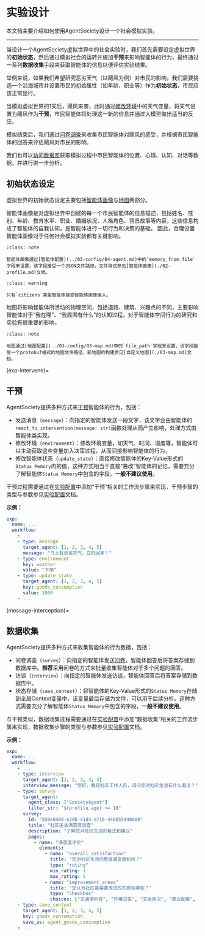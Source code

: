 # 实验设计

本文档主要介绍如何使用AgentSociety设计一个社会模拟实验。

---

当设计一个AgentSociety虚拟世界中的社会实验时，我们首先需要设定虚拟世界的**初始状态**，然后通过模拟社会的运转并施加**干预**来影响智能体的行为，最终通过一系列**数据收集**手段来获取智能体的信息以便评估实验结果。

举例来说，如果我们希望研究恶劣天气（以飓风为例）对市民的影响，我们需要挑选一个沿海城市并设置市民的初始属性（如年龄、职业等）作为**初始状态**，市民应该正常出行。

当模拟虚拟世界的1天后，飓风来袭，此时通过[修改环境](../03-config/05-exp.md#environment)中的天气变量，将天气设置为飓风作为**干预**，市民智能体将处理这一新的信息并通过大模型做出适当的反应。

模拟结束后，我们通过[问卷调查](../03-config/05-exp.md#survey)来收集市民智能体对飓风的感受，并根据市民智能体的回答来评估飓风对市民的影响。

我们也可以[访问数据库](./05-data-analysis.md)获取模拟过程中市民智能体的位置、心情、认知、对话等数据，并进行进一步分析。

## 初始状态设定

虚拟世界的初始状态设定主要包括[智能体画像](./02-profile.md)与[地图](./03-map.md)两部分。

智能体画像是对虚拟世界中创建的每一个市民智能体的信息描述，包括姓名、性别、年龄、教育水平、职业、婚姻状况、人格角色、背景故事等内容，这些信息构成了智能体的自我认知，是智能体进行一切行为和决策的基础。
因此，合理设置智能体画像对于任何社会模拟实验都有关键影响。

```{admonition} 提示
:class: note

智能体画像通过[智能体配置](../03-config/04-agent.md)中的`memory_from_file`字段来设置，该字段接受一个JSON文件路径，文件格式参见[智能体画像](./02-profile.md)文档。
```

```{admonition} 注意
:class: warning

只有`citizens`类型智能体接受智能体画像输入。
```

地图将影响智能体所活动的物理空间，包括道路、建筑、兴趣点的不同，主要影响智能体对于“我在哪”、“我周围有什么”的认知过程，对于智能体空间行为的研究和实验有很重要的影响。

```{admonition} 提示
:class: note

地图通过[地图配置](../03-config/03-map.md)中的`file_path`字段来设置，该字段接受一个protobuf格式的地图文件路径，新地图的构建参见[自定义地图](./03-map.md)文档。
```

(exp-intervene)=
## 干预

AgentSociety提供多种方式来[干预](../03-config/05-exp.md#intervene)智能体的行为，包括：
- 发送消息（`message`）：向指定的智能体发送一段文字，该文字会由智能体的`react_to_intervention(message: str)`函数处理从而产生影响，处理方式由智能体类实现。
- 修改环境（`environment`）：修改环境变量，如天气、时间、温度等，智能体可以主动获取这些变量加入决策过程，从而间接影响智能体的行为。
- 修改智能体状态（`update_state`）：直接修改智能体的Key-Value形式的`Status Memory`内的值，这种方式相当于直接“篡改”智能体的记忆，需要充分了解智能体`Status Memory`中包含的字段，**一般不建议使用**。

干预过程需要通过在[实验配置](../03-config/05-exp.md)中添加“干预”相关的工作流步骤来实现，干预步骤的类型与参数参见[实验配置](../03-config/05-exp.md#intervene)文档。

**示例：**
```yaml
exp:
  name: ...
  workflow:
    - ...
    - type: message
      target_agent: [1, 2, 3, 4, 5]
      message: "马上有恶劣天气，立刻回家！"
    - type: environment
      key: weather
      value: "下雨"
    - type: update_state
      target_agent: [1, 2, 3, 4, 5]
      key: goods_consumption
      value: 1000
    - ...
```

(message-interception)=
## 数据收集

AgentSociety提供多种方式来收集智能体的行为数据，包括：
- 问卷调查（`survey`）：向指定的智能体发送[问卷](../03-config/05-exp.md#survey)，智能体回答后将答案存储到数据库中。**推荐**采用问卷的方式来批量收集智能体对于多个问题的回答。
- 访谈（`interview`）：向指定的智能体发送访谈，智能体回答后将答案存储到数据库中。
- 状态存储（`save_context`）：将智能体的Key-Value形式的`Status Memory`存储到全局Context变量中，该变量最后存储为文件，可以用于后续分析。这种方式需要充分了解智能体`Status Memory`中包含的字段，**一般不建议使用**。

与干预类似，数据收集过程需要通过在[实验配置](../03-config/05-exp.md#intervene)中添加“数据收集”相关的工作流步骤来实现，数据收集步骤的类型与参数参见[实验配置](../03-config/05-exp.md#intervene)文档。

**示例：**
```yaml
exp:
  name: ...
  workflow:
    - ...
    - type: interview
      target_agent: [1, 2, 3, 4, 5]
      interview_message: "您好，我是社区工作人员，请问您对社区生活有什么看法？"
    - type: survey
      target_agent:
        agent_class: ["SocietyAgent"]
        filter_str: "${profile.age} >= 18"
      survey:
        id: "550e8400-e29b-41d4-a716-446655440000"
        title: "社区生活满意度调查"
        description: "了解您对社区生活的看法和建议"
        pages:
          - name: "满意度评价"
            elements:
              - name: "overall_satisfaction"
                title: "您对社区生活的整体满意度如何？"
                type: "rating"
                min_rating: 1
                max_rating: 5
              - name: "improvement_areas"
                title: "您认为社区最需要改进的方面有哪些？"
                type: "checkbox"
                choices: ["交通便利性", "环境卫生", "安全状况", "商业配套", "社区活动"]
    - type: save_context
      target_agent: [1, 2, 3, 4, 5]
      key: goods_consumption
      save_as: agent_goods_consumption
    - ...
```